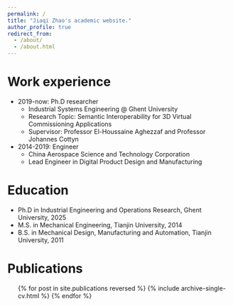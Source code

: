 ```yaml
---
permalink: /
title: "Jiaqi Zhao's academic website."
author_profile: true
redirect_from: 
  - /about/
  - /about.html
---
```


Work experience
======
* 2019-now: Ph.D researcher
  * Industrial Systems Engineering @ Ghent University
  * Research Topic: Semantic Interoperability for 3D Virtual Commissioning Applications
  * Supervisor: Professor El-Houssaine Aghezzaf and Professor Johannes Cottyn
* 2014-2019: Engineer
  * China Aerospace Science and Technology Corporation
  * Lead Engineer in Digital Product Design and Manufacturing
 
Education
======
* Ph.D in Industrial Engineering and Operations Research, Ghent University, 2025
* M.S. in Mechanical Engineering, Tianjin University, 2014
* B.S. in Mechanical Design, Manufacturing and Automation, Tianjin University, 2011
  
Publications
======
  <ul>{% for post in site.publications reversed %}
    {% include archive-single-cv.html %}
  {% endfor %}</ul>
